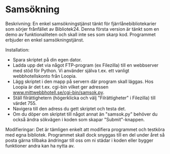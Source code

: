 Samsökning
==========

Beskrivning:
En enkel samsökningstjänst tänkt för fjärrlånebibliotekarier som sörjer frånfället av Bibliotek24. 
Denna första version är tänkt som en demo av funktionaliteten och skall inte ses som skarp kod. Programmet erbjuder en enkel samsökningstjänst. 

Installation: 
* Spara skriptet på din egen dator. 
* Ladda upp det via något FTP-program (ex Filezilla) till en webbserver med stöd för Python. Vi använder själva t.ex. ett vanligt webbhotellskonto från Loopia. 
* Lägg skriptet i den mapp på servern där program skall läggas. Hos Loopia är det t.ex. cgi-bin vilket ger adressen www.mittwebbhotell.se/cgi-bin/samsok.py.
* Ställ filrättighetern (högerklicka och välj "Filrättigheter" i Filezilla) till värdet 755. 
* Navigera till den adress du gett skriptet och testa det. 
* Om du döper om skriptet till något annat än "samsok.py" behöver du också ändra sökvägen i koden som skapar "Submit"-knappen. 

Modifieringar: 
Det är tämligen enkelt att modifiera programmet och testköra med egna bibliotek. Programmet skall dock snyggas till en del under året så posta gärna tillbaka ändringar till oss om ni städar i koden eller bygger funktioner andra kan ha nytta av.
